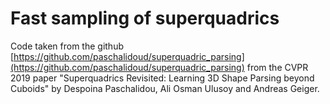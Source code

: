 # Fast sampling of superquadrics

Code taken from the github [https://github.com/paschalidoud/superquadric_parsing](https://github.com/paschalidoud/superquadric_parsing) from the CVPR 2019 paper "Superquadrics Revisited: Learning 3D Shape Parsing beyond Cuboids" by Despoina Paschalidou, Ali Osman Ulusoy and Andreas Geiger.